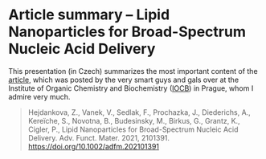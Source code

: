 # Article summary – Lipid Nanoparticles for Broad-Spectrum Nucleic Acid Delivery

This presentation (in Czech) summarizes the most important content of the [article](https://doi.org/10.1002/adfm.202101391), which was posted by the very smart guys and gals over at the Institute of Organic Chemistry and Biochemistry ([IOCB](iocb.cz)) in Prague, whom I admire very much.

> Hejdankova, Z., Vanek, V., Sedlak, F., Prochazka, J., Diederichs, A., Kereïche, S., Novotna, B., Budesinsky, M., Birkus, G., Grantz, K., Cigler, P., Lipid Nanoparticles for Broad-Spectrum Nucleic Acid Delivery. Adv. Funct. Mater. 2021, 2101391. https://doi.org/10.1002/adfm.202101391
